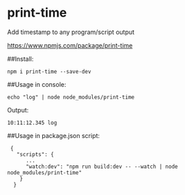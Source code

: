 # print-time
Add timestamp to any program/script output

https://www.npmjs.com/package/print-time

##Install: 

    npm i print-time --save-dev
    
##Usage in console:

    echo "log" | node node_modules/print-time
 Output:

    10:11:12.345 log
    
##Usage in package.json script:

     {
       "scripts": {
          ...
          "watch:dev": "npm run build:dev -- --watch | node node_modules/print-time"
        }
      }


